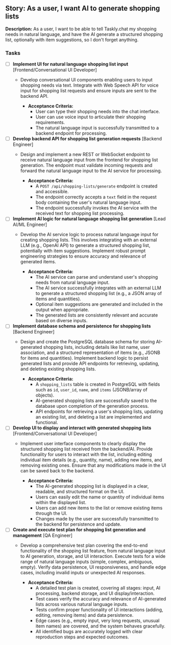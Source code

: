 ## Story: As a user, I want AI to generate shopping lists

**Description:**
As a user, I want to be able to tell Taskly.chat my shopping needs in natural language, and have the AI generate a structured shopping list, optionally with item suggestions, so I don't forget anything.

### Tasks

- [ ] **Implement UI for natural language shopping list input** [Frontend/Conversational UI Developer]
  - Develop conversational UI components enabling users to input shopping needs via text. Integrate with Web Speech API for voice input for shopping list requests and ensure inputs are sent to the backend API.
    
    *   **Acceptance Criteria:**
        *   User can type their shopping needs into the chat interface.
        *   User can use voice input to articulate their shopping requirements.
        *   The natural language input is successfully transmitted to a backend endpoint for processing.
- [ ] **Develop backend API for shopping list generation requests** [Backend Engineer]
  - Design and implement a new REST or WebSocket endpoint to receive natural language input from the frontend for shopping list generation. The endpoint must validate incoming requests and forward the natural language input to the AI service for processing.
    
    *   **Acceptance Criteria:**
        *   A `POST /api/shopping-lists/generate` endpoint is created and accessible.
        *   The endpoint correctly accepts a `text` field in the request body containing the user's natural language input.
        *   The endpoint successfully invokes the AI service with the received text for shopping list processing.
- [ ] **Implement AI logic for natural language shopping list generation** [Lead AI/ML Engineer]
  - Develop the AI service logic to process natural language input for creating shopping lists. This involves integrating with an external LLM (e.g., OpenAI API) to generate a structured shopping list, potentially with item suggestions. Implement robust prompt engineering strategies to ensure accuracy and relevance of generated items.
    
    *   **Acceptance Criteria:**
        *   The AI service can parse and understand user's shopping needs from natural language input.
        *   The AI service successfully integrates with an external LLM to generate a structured shopping list (e.g., a JSON array of items and quantities).
        *   Optional item suggestions are generated and included in the output when appropriate.
        *   The generated lists are consistently relevant and accurate based on diverse inputs.
- [ ] **Implement database schema and persistence for shopping lists** [Backend Engineer]
  - Design and create the PostgreSQL database schema for storing AI-generated shopping lists, including details like list name, user association, and a structured representation of items (e.g., JSONB for items and quantities). Implement backend logic to persist generated lists and provide API endpoints for retrieving, updating, and deleting existing shopping lists.
    
    *   **Acceptance Criteria:**
        *   A `shopping_lists` table is created in PostgreSQL with fields such as `id`, `user_id`, `name`, and `items` (JSONB/array of objects).
        *   AI-generated shopping lists are successfully saved to the database upon completion of the generation process.
        *   API endpoints for retrieving a user's shopping lists, updating an existing list, and deleting a list are implemented and functional.
- [ ] **Develop UI to display and interact with generated shopping lists** [Frontend/Conversational UI Developer]
  - Implement user interface components to clearly display the structured shopping list received from the backend/AI. Provide functionality for users to interact with the list, including editing individual item details (e.g., quantity, name), adding new items, and removing existing ones. Ensure that any modifications made in the UI can be saved back to the backend.
    
    *   **Acceptance Criteria:**
        *   The AI-generated shopping list is displayed in a clear, readable, and structured format on the UI.
        *   Users can easily edit the name or quantity of individual items within the displayed list.
        *   Users can add new items to the list or remove existing items through the UI.
        *   Changes made by the user are successfully transmitted to the backend for persistence and update.
- [ ] **Create and execute test plan for shopping list generation and management** [QA Engineer]
  - Develop a comprehensive test plan covering the end-to-end functionality of the shopping list feature, from natural language input to AI generation, storage, and UI interaction. Execute tests for a wide range of natural language inputs (simple, complex, ambiguous, empty). Verify data persistence, UI responsiveness, and handle edge cases, including invalid inputs or unexpected AI responses.
    
    *   **Acceptance Criteria:**
        *   A detailed test plan is created, covering all stages: input, AI processing, backend storage, and UI display/interaction.
        *   Test cases verify the accuracy and relevance of AI-generated lists across various natural language inputs.
        *   Tests confirm proper functionality of UI interactions (adding, editing, removing items) and data persistence.
        *   Edge cases (e.g., empty input, very long requests, unusual item names) are covered, and the system behaves gracefully.
        *   All identified bugs are accurately logged with clear reproduction steps and expected outcomes.
